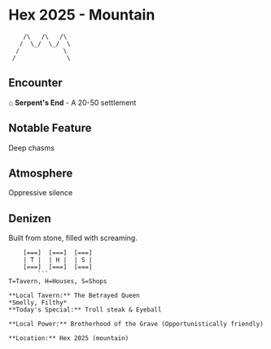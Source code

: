 # Hex 2025 - Mountain
```
    /\   /\   /\
   /  \_/  \_/  \
  /            \
 /              \
```

## Encounter

⌂ **Serpent's End** - A 20-50 settlement

## Notable Feature

Deep chasms

## Atmosphere

Oppressive silence

## Denizen

Built from stone, filled with screaming.

```
    [===]  [===]  [===]
    | T |  | H |  | S |
    [===]  [===]  [===]
        ```
T=Tavern, H=Houses, S=Shops

**Local Tavern:** The Betrayed Queen
*Smelly, Filthy*
**Today's Special:** Troll steak & Eyeball

**Local Power:** Brotherhood of the Grave (Opportunistically friendly)

**Location:** Hex 2025 (mountain)
